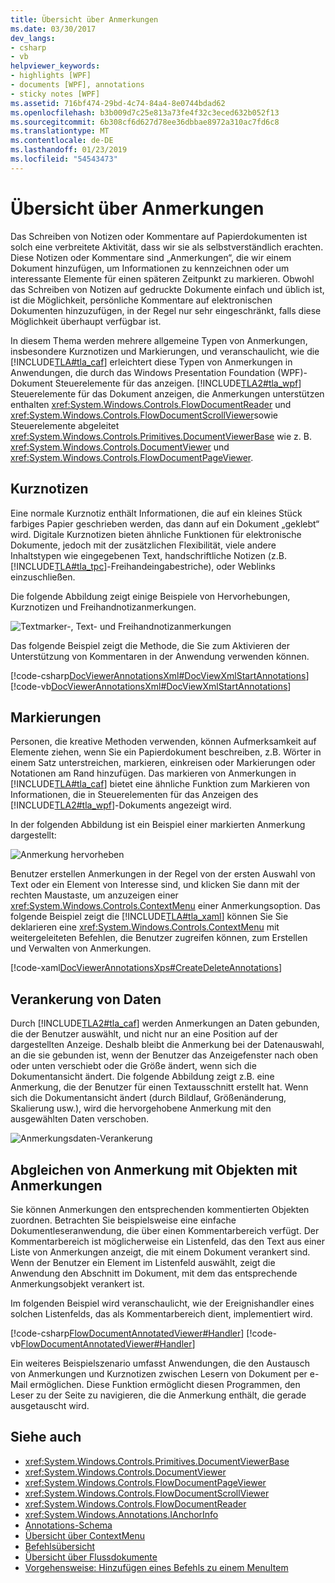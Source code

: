 ```yaml
---
title: Übersicht über Anmerkungen
ms.date: 03/30/2017
dev_langs:
- csharp
- vb
helpviewer_keywords:
- highlights [WPF]
- documents [WPF], annotations
- sticky notes [WPF]
ms.assetid: 716bf474-29bd-4c74-84a4-8e0744bdad62
ms.openlocfilehash: b3b009d7c25e813a73fe4f32c3eced632b052f13
ms.sourcegitcommit: 6b308cf6d627d78ee36dbbae8972a310ac7fd6c8
ms.translationtype: MT
ms.contentlocale: de-DE
ms.lasthandoff: 01/23/2019
ms.locfileid: "54543473"
---
```

# <a name="annotations-overview"></a>Übersicht über Anmerkungen
Das Schreiben von Notizen oder Kommentare auf Papierdokumenten ist solch eine verbreitete Aktivität, dass wir sie als selbstverständlich erachten. Diese Notizen oder Kommentare sind „Anmerkungen“, die wir einem Dokument hinzufügen, um Informationen zu kennzeichnen oder um interessante Elemente für einen späteren Zeitpunkt zu markieren. Obwohl das Schreiben von Notizen auf gedruckte Dokumente einfach und üblich ist, ist die Möglichkeit, persönliche Kommentare auf elektronischen Dokumenten hinzuzufügen, in der Regel nur sehr eingeschränkt, falls diese Möglichkeit überhaupt verfügbar ist.  
  
 In diesem Thema werden mehrere allgemeine Typen von Anmerkungen, insbesondere Kurznotizen und Markierungen, und veranschaulicht, wie die [!INCLUDE[TLA#tla_caf](../../../../includes/tlasharptla-caf-md.md)] erleichtert diese Typen von Anmerkungen in Anwendungen, die durch das Windows Presentation Foundation (WPF)-Dokument Steuerelemente für das anzeigen.  [!INCLUDE[TLA2#tla_wpf](../../../../includes/tla2sharptla-wpf-md.md)] Steuerelemente für das Dokument anzeigen, die Anmerkungen unterstützen enthalten <xref:System.Windows.Controls.FlowDocumentReader> und <xref:System.Windows.Controls.FlowDocumentScrollViewer>sowie Steuerelemente abgeleitet <xref:System.Windows.Controls.Primitives.DocumentViewerBase> wie z. B. <xref:System.Windows.Controls.DocumentViewer> und <xref:System.Windows.Controls.FlowDocumentPageViewer>.  
  
  
<a name="caf1_type_stickynotes"></a>   
## <a name="sticky-notes"></a>Kurznotizen  
 Eine normale Kurznotiz enthält Informationen, die auf ein kleines Stück farbiges Papier geschrieben werden, das dann auf ein Dokument „geklebt“ wird. Digitale Kurznotizen bieten ähnliche Funktionen für elektronische Dokumente, jedoch mit der zusätzlichen Flexibilität, viele andere Inhaltstypen wie eingegebenen Text, handschriftliche Notizen (z.B. [!INCLUDE[TLA#tla_tpc](../../../../includes/tlasharptla-tpc-md.md)]-Freihandeingabestriche), oder Weblinks einzuschließen.  
  
 Die folgende Abbildung zeigt einige Beispiele von Hervorhebungen, Kurznotizen und Freihandnotizanmerkungen.  
  
 ![Textmarker-, Text- und Freihandnotizanmerkungen](../../../../docs/framework/wpf/advanced/media/caf-stickynote.jpg "CAF_StickyNote")  
  
 Das folgende Beispiel zeigt die Methode, die Sie zum Aktivieren der Unterstützung von Kommentaren in der Anwendung verwenden können.  
  
 [!code-csharp[DocViewerAnnotationsXml#DocViewXmlStartAnnotations](../../../../samples/snippets/csharp/VS_Snippets_Wpf/DocViewerAnnotationsXml/CSharp/Window1.xaml.cs#docviewxmlstartannotations)]
 [!code-vb[DocViewerAnnotationsXml#DocViewXmlStartAnnotations](../../../../samples/snippets/visualbasic/VS_Snippets_Wpf/DocViewerAnnotationsXml/visualbasic/window1.xaml.vb#docviewxmlstartannotations)]  
  
<a name="caf1_type_callouts"></a>   
## <a name="highlights"></a>Markierungen  
 Personen, die kreative Methoden verwenden, können Aufmerksamkeit auf Elemente ziehen, wenn Sie ein Papierdokument beschreiben, z.B. Wörter in einem Satz unterstreichen, markieren, einkreisen oder Markierungen oder Notationen am Rand hinzufügen.  Das markieren von Anmerkungen in [!INCLUDE[TLA#tla_caf](../../../../includes/tlasharptla-caf-md.md)] bietet eine ähnliche Funktion zum Markieren von Informationen, die in Steuerelementen für das Anzeigen des [!INCLUDE[TLA2#tla_wpf](../../../../includes/tla2sharptla-wpf-md.md)]-Dokuments angezeigt wird.  
  
 In der folgenden Abbildung ist ein Beispiel einer markierten Anmerkung dargestellt:  
  
 ![Anmerkung hervorheben](../../../../docs/framework/wpf/advanced/media/caf-callouts.png "CAF_Callouts")  
  
 Benutzer erstellen Anmerkungen in der Regel von der ersten Auswahl von Text oder ein Element von Interesse sind, und klicken Sie dann mit der rechten Maustaste, um anzuzeigen einer <xref:System.Windows.Controls.ContextMenu> einer Anmerkungsoption.  Das folgende Beispiel zeigt die [!INCLUDE[TLA#tla_xaml](../../../../includes/tlasharptla-xaml-md.md)] können Sie Sie deklarieren eine <xref:System.Windows.Controls.ContextMenu> mit weitergeleiteten Befehlen, die Benutzer zugreifen können, zum Erstellen und Verwalten von Anmerkungen.  
  
 [!code-xaml[DocViewerAnnotationsXps#CreateDeleteAnnotations](../../../../samples/snippets/csharp/VS_Snippets_Wpf/DocViewerAnnotationsXps/CSharp/Window1.xaml#createdeleteannotations)]  
  
<a name="caf1_framework_data_anchoring"></a>   
## <a name="data-anchoring"></a>Verankerung von Daten  
 Durch [!INCLUDE[TLA2#tla_caf](../../../../includes/tla2sharptla-caf-md.md)] werden Anmerkungen an Daten gebunden, die der Benutzer auswählt, und nicht nur an eine Position auf der dargestellten Anzeige. Deshalb bleibt die Anmerkung bei der Datenauswahl, an die sie gebunden ist, wenn der Benutzer das Anzeigefenster nach oben oder unten verschiebt oder die Größe ändert, wenn sich die Dokumentansicht ändert. Die folgende Abbildung zeigt z.B. eine Anmerkung, die der Benutzer für einen Textausschnitt erstellt hat. Wenn sich die Dokumentansicht ändert (durch Bildlauf, Größenänderung, Skalierung usw.), wird die hervorgehobene Anmerkung mit den ausgewählten Daten verschoben.  
  
 ![Anmerkungsdaten-Verankerung](../../../../docs/framework/wpf/advanced/media/caf-dataanchoring.png "CAF_DataAnchoring")  
  
<a name="matching_annotations_with_annotated_objects"></a>   
## <a name="matching-annotations-with-annotated-objects"></a>Abgleichen von Anmerkung mit Objekten mit Anmerkungen  
 Sie können Anmerkungen den entsprechenden kommentierten Objekten zuordnen. Betrachten Sie beispielsweise eine einfache Dokumentleseranwendung, die über einen Kommentarbereich verfügt. Der Kommentarbereich ist möglicherweise ein Listenfeld, das den Text aus einer Liste von Anmerkungen anzeigt, die mit einem Dokument verankert sind. Wenn der Benutzer ein Element im Listenfeld auswählt, zeigt die Anwendung den Abschnitt im Dokument, mit dem das entsprechende Anmerkungsobjekt verankert ist.  
  
 Im folgenden Beispiel wird veranschaulicht, wie der Ereignishandler eines solchen Listenfelds, das als Kommentarbereich dient, implementiert wird.  
  
 [!code-csharp[FlowDocumentAnnotatedViewer#Handler](../../../../samples/snippets/csharp/VS_Snippets_Wpf/FlowDocumentAnnotatedViewer/CSharp/Window1.xaml.cs#handler)]
 [!code-vb[FlowDocumentAnnotatedViewer#Handler](../../../../samples/snippets/visualbasic/VS_Snippets_Wpf/FlowDocumentAnnotatedViewer/visualbasic/window1.xaml.vb#handler)]  
  
 Ein weiteres Beispielszenario umfasst Anwendungen, die den Austausch von Anmerkungen und Kurznotizen zwischen Lesern von Dokument per e-Mail ermöglichen. Diese Funktion ermöglicht diesen Programmen, den Leser zu der Seite zu navigieren, die die Anmerkung enthält, die gerade ausgetauscht wird.  
  
## <a name="see-also"></a>Siehe auch
- <xref:System.Windows.Controls.Primitives.DocumentViewerBase>
- <xref:System.Windows.Controls.DocumentViewer>
- <xref:System.Windows.Controls.FlowDocumentPageViewer>
- <xref:System.Windows.Controls.FlowDocumentScrollViewer>
- <xref:System.Windows.Controls.FlowDocumentReader>
- <xref:System.Windows.Annotations.IAnchorInfo>
- [Annotations-Schema](../../../../docs/framework/wpf/advanced/annotations-schema.md)
- [Übersicht über ContextMenu](../../../../docs/framework/wpf/controls/contextmenu-overview.md)
- [Befehlsübersicht](../../../../docs/framework/wpf/advanced/commanding-overview.md)
- [Übersicht über Flussdokumente](../../../../docs/framework/wpf/advanced/flow-document-overview.md)
- [Vorgehensweise: Hinzufügen eines Befehls zu einem MenuItem](https://msdn.microsoft.com/library/013d68a0-5373-4a68-bd91-5de574307370)
